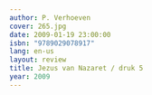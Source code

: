 ```yaml
---
author: P. Verhoeven
cover: 265.jpg
date: 2009-01-19 23:00:00
isbn: "9789029078917"
lang: en-us
layout: review
title: Jezus van Nazaret / druk 5
year: 2009
---
```

